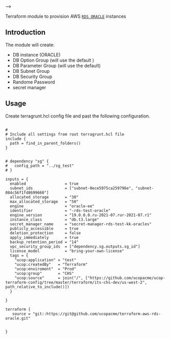 

-->

Terraform module to provision AWS [`RDS ORACLE`](https://aws.amazon.com/rds/) instances



## Introduction

The module will create:

* DB instance (ORACLE)
* DB Option Group (will use the default )
* DB Parameter Group (will use the default)
* DB Subnet Group
* DB Security Group
* Randome Password
* secret manager



## Usage
Create terragrunt.hcl config file and past the following configuration.


```hcl

#
# Include all settings from root terragrunt.hcl file
include {
  path = find_in_parent_folders()
}


# dependency "sg" {
#   config_path = "../sg_test"
# }

inputs = {
  enabled                 = true
  subnet_ids              = ["subnet-0ece5975ca259796e", "subnet-084c56f1fd8699660"]
  allocated_storage       = "30"
  max_allocated_storage   = "50"
  engine                  = "oracle-ee" 
  identifier              = "-rds-test-oracle"
  engine_version          = "19.0.0.0.ru-2021-07.rur-2021-07.r1"
  instance_class          = "db.t3.large"
  secret_manager_name     = "secret-manager-rds-test-kk-oracles"
  publicly_accessible     = true
  deletion_protection     = false
  apply_immediately       = true
  backup_retention_period = "14"
  vpc_security_group_ids  = ["dependency.sg.outputs.sg_id"]
  license_model           = "bring-your-own-license"
  tags = {
    "ucop:application" = "test"
    "ucop:createdBy"   = "Terraform"
    "ucop:enviroment"  = "Prod"
    "ucop:group"       = "CHS"
    "ucop:source"      = join("/", ["https://github.com/ucopacme/ucop-terraform-config/tree/master/terraform/its-chs-dev/us-west-2", path_relative_to_include()])
  }

}

terraform {
   source = "git::https://git@github.com/ucopacme/terraform-aws-rds-oracle.git"


}
